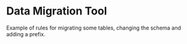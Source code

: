 # Data Migration Tool
Example of rules for migrating some tables, changing the schema and adding a prefix.